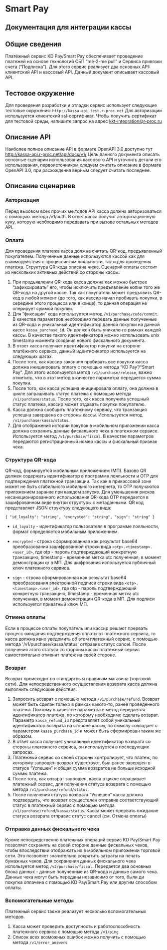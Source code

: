 # Smart Pay
## Документация для интеграции кассы

## Общие сведения
Платёжный сервис KD Pay/Smart Pay обеспечивает проведение платежей на основе технологий СБП “me-2-me pull” и Сервиса привязки счета (“Подписка”). Для этого сервис   реализует два основных API: клиентский API и кассовый API. Данный документ описывает кассовый API. 

## Тестовое окружение
Для проведения разработки и отладки сервис использует следующие тестовые окружения: `http://kassa-api.test.r-proc.net`
Для авторизации используется клиентский ssl-сертификат. Чтобы получить сертификат для тестовой среды, напишите запрос на адрес kkt-integration@r-proc.ru

## Описание API
Наиболее полное описание API в формате OpenAPI 3.0 доступно тут http://kassa-api.r-proc.net/api/docs/v1/
Цель данного документа описать основные сценарии использования кассового API и уточнить детали его использования, первоисточником следуем считать описание в формате OpenAPI 3.0, при расхождения верным следует считать последнее.

## Описание сценариев
### Авторизация
Перед вызовом всех прочих ме.тодов API касса должна авторизоваться с помощью. метода /v1/auth. В ответ касса получит авторизационную куку, которую необходимо передавать при вызове остальных методов API.
### Оплата
Для проведения платежа касса должна считать QR-код, предъявленный покупателем. Полученные данные используются кассой как для взаимодействия с процессингом лояльности, так и для проведения платежа. Структура QR-кода описана ниже.
Сценарий оплаты состоит из нескольких активных действий со стороны кассы:
1. При предъявлении QR-кода касса должна как можно быстрее “зафиксировать” его, чтобы исключить предъявление копии того же QR-кода на другой кассе. Так как покупатель может предъявить QR-код в любой момент (до того, как кассир начал пробивать покупки, в середине этого процесса или в конце), то данная операция не оперирует суммой покупки.
2. Для “фиксации” кода используется метод `/v1/purchase/code/commit`. В качестве параметров необходимо передать данные полученные из QR-кода и уникальный идентификатор данной покупки на данной кассе `kassa_purchase_id`. Он должен быть уникален в рамках каждой кассы. В качестве такого идентификатора можно использовать unix timestamp момента создания нового фискального документа.
3. В ответ касса получает идентификатор покупки на стороне платёжного сервиса, данный идентификатор используется на следующих шагах.
4. После того, как кассир закончил пробивать все покупки касса должна инициировать оплату с помощью метода “KD Pay”/“Smart Pay”. Для этого используется метод `/v1/purchase/release`, важно отметить, что в этот метод в качестве параметра передается сумма покупки.
5. После того, как касса успешна инициировала оплату, она должна в цикле запрашивать статус платежа с помощью метода `/v1/purchase/status`. После того, как касса получила успешный статус платежа, кассир может отдавать покупки покупателю.
6. Касса должна сообщить платежному сервису, что транзакция успешна завершена со стороны кассы. Используется метод `/v1/purchase/kassa/status`.
7. Для отображения истории покупок в мобильном приложении касса должна сохранить данные фискального чека в платежном сервисе. Используется метод `/v1/purchase/fiscal`. В качестве параметров передаются регистрационный номер кассы и фискальный признак чека.

### Структура QR-кода
QR-код, формируется мобильным приложением (МП). Базово QR должен содержать идентификатор в программе лояльности и ОТР для подтверждения платежной транзакции. Так как в прикассовой зоне может не быть стабильного мобильного интернета, то ОТP получаются приложением заранее при каждом запуске. Для уменьшения рисков несанкционированного использования QR-кода OTP передается в зашифрованном виде внутри структуры с метаданными.
QR код представляет JSON структуру следующего вида:

`{
  "id_loyalty": "string",
  "encrypted": "string",
  "sign": "string"
}`

* `id_loyalty` - идентификатор пользователя в программе лояльности, формат определяется мобильным приложением.

* `encrypted` - строка сформированная как результат base64 преобразования зашифрованной строки вида `<otp>.<timestamp>.<user_id>`, где otp - пароль подтверждающий конкретную транзакцию, timestamp - временная метка utc полученная, в момент демонстрации qr в МП. Для шифрования используется публичный ключ платежного сервиса.

* `sign` - строка сформированная как результат base64 преобразования электронной подписи строки вида `<otp>.<timestamp>.<user_id>`, где otp - пароль подтверждающий конкретную транзакцию, timestamp - временная метка utc полученная, в момент демонстрации QR-кода в МП. Для подписи используется приватный ключ МП.

### Отмена оплаты
Если в процессе оплаты покупатель или кассир решают прервать процесс ожидания подтверждения оплаты от платежного сервиса, то касса должна явно уведомить об этом платежный сервис, с помощью метода '/v1/purchase/kassa/status' отправив статус cancel. После получения этого статуса со стороны кассы платежный сервис самостоятельно отменит платеж на своей стороне.

### Возврат
Возврат происходит по стандартным правилам магазина (торговой сети). 
Для непосредственного осуществления возврата касса должна выполнить следующие действия:
1. Запросить возврат с помощью метода `/v1/purchase/refund`. Возврат может быть сделан только в рамках какого-то, ранее проведенного платежа. Поэтому в качестве параметра в метод передается идентификатор платежа, по которому необходимо сделать возврат. Параметр `kassa_refund_id` представляет собой уникальный идентификатор возврата на стороне кассы, по смыслу совпадает с параметром `kassa_purchase_id` и может быть сформирован таким же образом.
2. В ответ касса получает уникальный идентификатор возврата со стороны платежного сервиса, он используется в последующих запросах.
3. Платежный сервис со своей стороны контролирует, что платеж, по которому запрошен возврат существует, был ранее завершен в статусе “Успешен” и общая сумма возвратов не больше исходной суммы платежа.
4. После того, как возврат запрошен, касса в цикле опрашивает платежный сервис, для получения статуса возврата с помощью метода `/v1/purchase/refund/status`.
5. После получения статуса возврата “Успешен” касса должна подтвердить, что возврат осуществлен отправив соответствующий статус в платежный сервис с помощью метода `/v1/purchase/refund/kassa/status`. Касса может прервать ожидание статуса возврата отправис статус cancel (см. Отмена оплаты)

### Отправка данных фискального чека
Кроме непосредственно платежных операций сервис KD Pay/Smart Pay позволяет сохранять на своей стороне данные фискальных чеков, чтобы впоследствии отображать их в мобильном приложении торговой сети. Это позволяет значительно сократить затраты на печать бумажных чеков.
	Для сохранения данных фискального чека используется метод `/v2/purchase/fiscal`. Передается два основных блока данных - данные полученные из QR-кода и данные самого чека. 
Данные чека могут быть переданы независимо от того, были ди покупка оплачена с помощью KD Pay/Smart Pay или другим способом оплаты. 

### Вспомогательные методы
Платежный сервис также реализует несколько вспомогательных методов.
1. Касса может проверить доступность и работоспособность платежного сервиса с помощью метода `/v1/ping`
2. Список всех возможных ошибок можно получить с помощью метода `/v1/error_answers`



